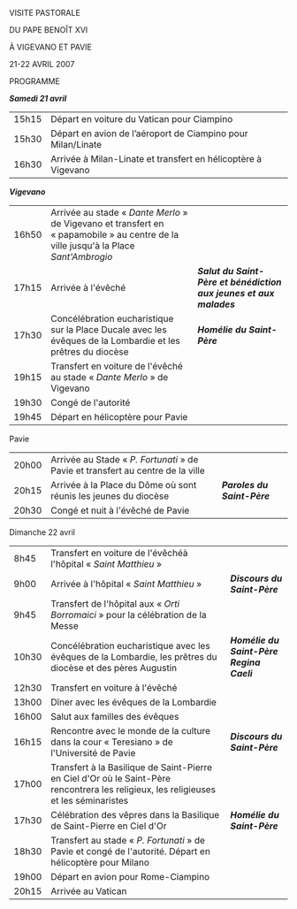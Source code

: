 VISITE PASTORALE

DU PAPE BENOÎT XVI

À VIGEVANO ET PAVIE

21-22 AVRIL 2007

PROGRAMME

***Samedi 21 avril***

|     |     |     |
| --- | --- | --- |
| 15h15 | Départ en voiture du Vatican pour Ciampino |  |
| 15h30 | Départ en avion de l’aéroport de Ciampino pour Milan/Linate |  |
| 16h30 | Arrivée à Milan-Linate et transfert en hélicoptère à Vigevano |  |

***Vigevano***

|     |     |     |
| --- | --- | --- |
| 16h50 | Arrivée au stade « *Dante Merlo* » de Vigevano et transfert en « papamobile » au centre de la ville jusqu'à la Place *Sant'Ambrogio* |  |
| 17h15 | Arrivée à l'évêché | ***Salut du Saint-Père et bénédiction aux jeunes et aux malades*** |
| 17h30 | Concélébration eucharistique sur la Place Ducale avec les évêques de la Lombardie et les prêtres du diocèse | ***Homélie du Saint-Père*** |
| 19h15 | Transfert en voiture de l'évêché au stade « *Dante Merlo* » de Vigevano |  |
| 19h30 | Congé de l'autorité |  |
| 19h45 | Départ en hélicoptère pour Pavie |  |

Pavie

|     |     |     |
| --- | --- | --- |
| 20h00 | Arrivée au Stade « *P. Fortunati* » de Pavie et transfert au centre de la ville |  |
| 20h15 | Arrivée à la Place du Dôme où sont réunis les jeunes du diocèse | ***Paroles du Saint-Père*** |
| 20h30 | Congé et nuit à l'évêché de Pavie |  |

Dimanche 22 avril

|     |     |     |
| --- | --- | --- |
| 8h45 | Transfert en voiture de l'évêchéà l'hôpital « *Saint Matthieu* » |  |
| 9h00 | Arrivée à l'hôpital « *Saint Matthieu* » | ***Discours du Saint-Père*** |
| 9h45 | Transfert de l'hôpital aux « *Orti Borromaici* » pour la célébration de la Messe |  |
| 10h30 | Concélébration eucharistique avec les évêques de la Lombardie, les prêtres du diocèse et des pères Augustin | ***Homélie du Saint-Père***<br>***Regina Caeli*** |
| 12h30 | Transfert en voiture à l'évêché |  |
| 13h00 | Dîner avec les évêques de la Lombardie |  |
| 16h00 | Salut aux familles des évêques |  |
| 16h15 | Rencontre avec le monde de la culture dans la cour « Teresiano » de l'Université de Pavie | ***Discours du Saint-Père*** |
| 17h00 | Transfert à la Basilique de Saint-Pierre en Ciel d'Or où le Saint-Père rencontrera les religieux, les religieuses et les séminaristes |  |
| 17h30 | Célébration des vêpres dans la Basilique de Saint-Pierre en Ciel d'Or | ***Homélie du*** ***Saint-Père*** |
| 18h30 | Transfert au stade « *P. Fortunati* » de Pavie et congé de l'autorité. Départ en hélicoptère pour Milano |  |
| 19h00 | Départ en avion pour Rome-Ciampino |  |
| 20h15 | Arrivée au Vatican |  |